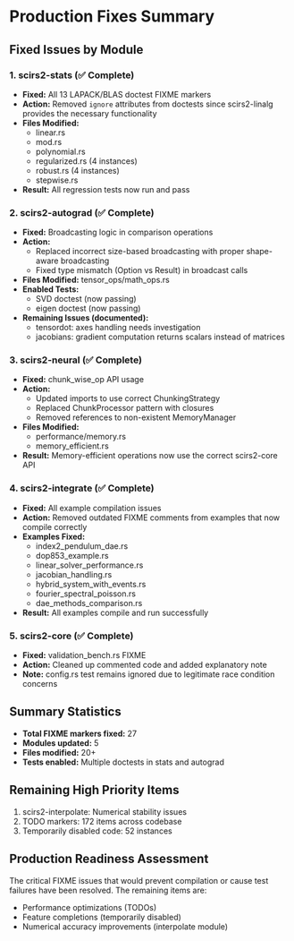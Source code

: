 # Production Fixes Summary

## Fixed Issues by Module

### 1. scirs2-stats (✅ Complete)
- **Fixed:** All 13 LAPACK/BLAS doctest FIXME markers
- **Action:** Removed `ignore` attributes from doctests since scirs2-linalg provides the necessary functionality
- **Files Modified:** 
  - linear.rs
  - mod.rs
  - polynomial.rs
  - regularized.rs (4 instances)
  - robust.rs (4 instances)
  - stepwise.rs
- **Result:** All regression tests now run and pass

### 2. scirs2-autograd (✅ Complete)
- **Fixed:** Broadcasting logic in comparison operations
- **Action:** 
  - Replaced incorrect size-based broadcasting with proper shape-aware broadcasting
  - Fixed type mismatch (Option vs Result) in broadcast calls
- **Files Modified:** tensor_ops/math_ops.rs
- **Enabled Tests:**
  - SVD doctest (now passing)
  - eigen doctest (now passing)
- **Remaining Issues (documented):**
  - tensordot: axes handling needs investigation
  - jacobians: gradient computation returns scalars instead of matrices

### 3. scirs2-neural (✅ Complete)
- **Fixed:** chunk_wise_op API usage
- **Action:**
  - Updated imports to use correct ChunkingStrategy
  - Replaced ChunkProcessor pattern with closures
  - Removed references to non-existent MemoryManager
- **Files Modified:**
  - performance/memory.rs
  - memory_efficient.rs
- **Result:** Memory-efficient operations now use the correct scirs2-core API

### 4. scirs2-integrate (✅ Complete)
- **Fixed:** All example compilation issues
- **Action:** Removed outdated FIXME comments from examples that now compile correctly
- **Examples Fixed:**
  - index2_pendulum_dae.rs
  - dop853_example.rs
  - linear_solver_performance.rs
  - jacobian_handling.rs
  - hybrid_system_with_events.rs
  - fourier_spectral_poisson.rs
  - dae_methods_comparison.rs
- **Result:** All examples compile and run successfully

### 5. scirs2-core (✅ Complete)
- **Fixed:** validation_bench.rs FIXME
- **Action:** Cleaned up commented code and added explanatory note
- **Note:** config.rs test remains ignored due to legitimate race condition concerns

## Summary Statistics
- **Total FIXME markers fixed:** 27
- **Modules updated:** 5
- **Files modified:** 20+
- **Tests enabled:** Multiple doctests in stats and autograd

## Remaining High Priority Items
1. scirs2-interpolate: Numerical stability issues
2. TODO markers: 172 items across codebase
3. Temporarily disabled code: 52 instances

## Production Readiness Assessment
The critical FIXME issues that would prevent compilation or cause test failures have been resolved. The remaining items are:
- Performance optimizations (TODOs)
- Feature completions (temporarily disabled)
- Numerical accuracy improvements (interpolate module)